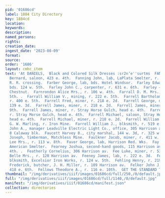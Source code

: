 ```yaml
---
pid: '01686cd'
label: 1884 City Directory
key: 1884cd
location: 
keywords: 
description: 
named_persons: 
rights: 
creation_date: 
ingest_date: '2023-08-09'
format: 
source: 
order: '1686'
layout: cmhc_item
text: 'At DANIELS,  Black and Colored Silk Dresses :sr2n‘e''surtms  FAN 112 FEL     Fanning
  Bernard, saloon, 423 e. 4th.  Fanning John, lab, LaPlata Smelter, r. Elm, west of
  R. R. crossing.  Farber George, lab, bds. Hotel Windsor.  Farley Edward, miner,
  bds. 124 w. 5th.  Farley John C., carpenter, r. 631 e. 6th.  Farley —, r. 110 w.
  Chestnut.  Farnrondon Alice Mrs., r. 106 w. 4th.  Farrall D. M. Mrs., r. 222 e.
  5th. .  Farrall William V., mining, r. 222 e. 5th.  Farrell Bartholomew J., miner,
  r. 400 e. 5th.  Farrell Fred, miner, r. 218 e. 2d.  Farrell George, miner, bds.
  139 e. 3d.  Farrell James, miner, r. 218 e. 2d.  Farrell James, miner, r. 401 e.
  9th.  Farrell James, miner, r. Stray Horse Gulch, head e. 4th.  Farrell Julia Mrs.,
  r. Stray Morse Gulch, head e. 4th.  Farrell Michael, saloon, Stray Horse Gulch,
  head e. 4th.  Farrell Michael, miner, r. 218 e. 2d.  Farrell William H., harnessmkr,
  G. W. Marling, r. Iron Mine.  Farrell William J., blksmith, r. 519 e. 4th.  Farrow
  John A., manager Leadville Electric Light Co., office, 305 Harrison av., r. 7 and
  8 Calaway blk.  Faucett Harvey 8., city marshal, 144 w. 3d, r. 325 w. 3d.  Faucett
  Joseph, timberman, Matchless Mine.  Faulkner Jacob, miner, r. 411 w. 7th.  Faunce
  Lee Mrs., r. 113 w. 8th.  Favor George, lab, Harrison Red. Wks.  Fay Barney, weigher,
  American Smelter.  Fearney Joshua, second-hand goods, 115 Harrison av., r. 224 e.
  4th. .  Featherly Cornelius, 306 Harrison av.  Fee Luke, miner, r. 531 e. 10th.  Feeney
  Belle Mrs., r. 120 Harrison av.  Feeney James, lab, r. 222 e. 3d.  Feeny James,
  blksmith, Excelsior Iron Works, r. 124 w. 5th.  Fehling Henry, r. 219 e. 10th.  Feldner
  Frederick, butcher, J. H. Miller, r. 109 Harrison av.  Felker John J., mining, r.
  418 e. 6th.  Fellows Theodore A., r. 116 e. 10th.  GET THE STANDARD TIME *:39S2.5,742=*       '
thumbnail: "/img/derivatives/iiif/images/01686cd/full/250,/0/default.jpg"
full: "/img/derivatives/iiif/images/01686cd/full/1140,/0/default.jpg"
manifest: "/img/derivatives/iiif/01686cd/manifest.json"
collection: directories
---
```


